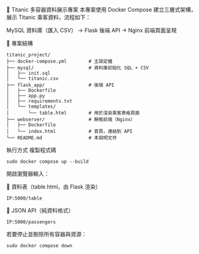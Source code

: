 🚢 Titanic 多容器資料展示專案
本專案使用 Docker Compose 建立三層式架構，展示 Titanic 乘客資料，流程如下：

MySQL 資料庫（匯入 CSV） → Flask 後端 API → Nginx 前端頁面呈現


📁 專案結構
```
titanic_project/
├── docker-compose.yml        # 主設定檔
├── mysql/                    # 資料庫初始化 SQL + CSV
│   ├── init.sql
│   └── titanic.csv
├── flask_app/                # 後端 API
│   ├── Dockerfile
│   ├── app.py
│   ├── requirements.txt
│   └── templates/
│       └── table.html        # 用於渲染乘客表格頁面
├── webserver/                # 靜態前端（Nginx）
│   ├── Dockerfile
│   └── index.html            # 首頁，連結到 API
└── README.md                 # 本說明文件
```


執行方式
複製程式碼
```
sudo docker compose up --build
```
開啟瀏覽器輸入：

🔸 資料表（table.html，由 Flask 渲染）
```
IP:5000/table
```

🔸 JSON API（純資料格式）
```
IP:5000/passengers
```

若要停止並刪除所有容器與資源：
```
sudo docker compose down
```
